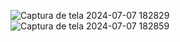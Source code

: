 ![Captura de tela 2024-07-07 182829](https://github.com/yasmink172003/viagens/assets/126991883/b8c4e058-a71a-4a98-9fad-3fcc2bda73a9)
![Captura de tela 2024-07-07 182859](https://github.com/yasmink172003/viagens/assets/126991883/91ad2670-bb26-421e-8aba-26122b5f3305)
